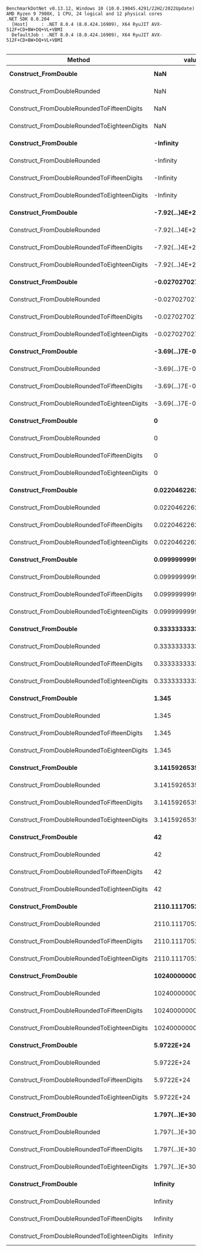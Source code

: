 ```

BenchmarkDotNet v0.13.12, Windows 10 (10.0.19045.4291/22H2/2022Update)
AMD Ryzen 9 7900X, 1 CPU, 24 logical and 12 physical cores
.NET SDK 8.0.204
  [Host]     : .NET 8.0.4 (8.0.424.16909), X64 RyuJIT AVX-512F+CD+BW+DQ+VL+VBMI
  DefaultJob : .NET 8.0.4 (8.0.424.16909), X64 RyuJIT AVX-512F+CD+BW+DQ+VL+VBMI


```
| Method                                      | value                | Mean       | Error     | StdDev    | Gen0   | Allocated |
|-------------------------------------------- |--------------------- |-----------:|----------:|----------:|-------:|----------:|
| **Construct_FromDouble**                        | **NaN**                  |   **8.069 ns** | **0.0118 ns** | **0.0105 ns** |      **-** |         **-** |
| Construct_FromDoubleRounded                 | NaN                  |   6.003 ns | 0.0056 ns | 0.0047 ns |      - |         - |
| Construct_FromDoubleRoundedToFifteenDigits  | NaN                  |   6.924 ns | 0.0172 ns | 0.0161 ns |      - |         - |
| Construct_FromDoubleRoundedToEighteenDigits | NaN                  |   6.925 ns | 0.0168 ns | 0.0149 ns |      - |         - |
| **Construct_FromDouble**                        | **-Infinity**            |   **8.064 ns** | **0.0099 ns** | **0.0082 ns** |      **-** |         **-** |
| Construct_FromDoubleRounded                 | -Infinity            |   5.991 ns | 0.0117 ns | 0.0110 ns |      - |         - |
| Construct_FromDoubleRoundedToFifteenDigits  | -Infinity            |   7.281 ns | 0.0091 ns | 0.0071 ns |      - |         - |
| Construct_FromDoubleRoundedToEighteenDigits | -Infinity            |   7.296 ns | 0.0191 ns | 0.0179 ns |      - |         - |
| **Construct_FromDouble**                        | **-7.92(...)4E+28 [22]** | **108.360 ns** | **0.1938 ns** | **0.1812 ns** | **0.0105** |     **176 B** |
| Construct_FromDoubleRounded                 | -7.92(...)4E+28 [22] |  31.240 ns | 0.1188 ns | 0.0992 ns | 0.0024 |      40 B |
| Construct_FromDoubleRoundedToFifteenDigits  | -7.92(...)4E+28 [22] | 124.425 ns | 0.7155 ns | 0.6692 ns | 0.0062 |     104 B |
| Construct_FromDoubleRoundedToEighteenDigits | -7.92(...)4E+28 [22] | 131.184 ns | 0.4202 ns | 0.3930 ns | 0.0062 |     104 B |
| **Construct_FromDouble**                        | **-0.02702702702702703** | **119.189 ns** | **0.4495 ns** | **0.3754 ns** | **0.0114** |     **192 B** |
| Construct_FromDoubleRounded                 | -0.02702702702702703 |  19.864 ns | 0.0458 ns | 0.0429 ns |      - |         - |
| Construct_FromDoubleRoundedToFifteenDigits  | -0.02702702702702703 | 160.572 ns | 0.4095 ns | 0.3419 ns | 0.0095 |     160 B |
| Construct_FromDoubleRoundedToEighteenDigits | -0.02702702702702703 | 175.362 ns | 0.3800 ns | 0.3173 ns | 0.0095 |     160 B |
| **Construct_FromDouble**                        | **-3.69(...)7E-06 [23]** | **140.360 ns** | **0.6646 ns** | **0.6216 ns** | **0.0081** |     **136 B** |
| Construct_FromDoubleRounded                 | -3.69(...)7E-06 [23] |  90.551 ns | 0.2966 ns | 0.2774 ns | 0.0019 |      32 B |
| Construct_FromDoubleRoundedToFifteenDigits  | -3.69(...)7E-06 [23] | 191.595 ns | 0.8929 ns | 0.7457 ns | 0.0081 |     136 B |
| Construct_FromDoubleRoundedToEighteenDigits | -3.69(...)7E-06 [23] | 211.056 ns | 1.1456 ns | 1.0156 ns | 0.0081 |     136 B |
| **Construct_FromDouble**                        | **0**                    |   **7.719 ns** | **0.0325 ns** | **0.0288 ns** |      **-** |         **-** |
| Construct_FromDoubleRounded                 | 0                    |   6.370 ns | 0.0068 ns | 0.0060 ns |      - |         - |
| Construct_FromDoubleRoundedToFifteenDigits  | 0                    |   6.558 ns | 0.0157 ns | 0.0140 ns |      - |         - |
| Construct_FromDoubleRoundedToEighteenDigits | 0                    |   6.546 ns | 0.0114 ns | 0.0107 ns |      - |         - |
| **Construct_FromDouble**                        | **0.022046226218487758** | **209.222 ns** | **0.5792 ns** | **0.5418 ns** | **0.0114** |     **192 B** |
| Construct_FromDoubleRounded                 | 0.022046226218487758 | 206.370 ns | 0.3593 ns | 0.3185 ns |      - |         - |
| Construct_FromDoubleRoundedToFifteenDigits  | 0.022046226218487758 | 205.328 ns | 1.1315 ns | 1.0584 ns | 0.0095 |     160 B |
| Construct_FromDoubleRoundedToEighteenDigits | 0.022046226218487758 | 225.828 ns | 0.7171 ns | 0.6708 ns | 0.0095 |     160 B |
| **Construct_FromDouble**                        | **0.09999999999999999**  |  **95.988 ns** | **0.2692 ns** | **0.2518 ns** | **0.0076** |     **128 B** |
| Construct_FromDoubleRounded                 | 0.09999999999999999  |  23.995 ns | 0.0786 ns | 0.0613 ns |      - |         - |
| Construct_FromDoubleRoundedToFifteenDigits  | 0.09999999999999999  | 188.344 ns | 0.8840 ns | 0.6902 ns | 0.0076 |     128 B |
| Construct_FromDoubleRoundedToEighteenDigits | 0.09999999999999999  | 175.477 ns | 0.4088 ns | 0.3824 ns | 0.0095 |     160 B |
| **Construct_FromDouble**                        | **0.3333333333333333**   |  **87.967 ns** | **0.0914 ns** | **0.0810 ns** | **0.0076** |     **128 B** |
| Construct_FromDoubleRounded                 | 0.3333333333333333   |  23.727 ns | 0.0669 ns | 0.0559 ns |      - |         - |
| Construct_FromDoubleRoundedToFifteenDigits  | 0.3333333333333333   | 158.404 ns | 0.3093 ns | 0.2742 ns | 0.0057 |      96 B |
| Construct_FromDoubleRoundedToEighteenDigits | 0.3333333333333333   | 169.885 ns | 0.5058 ns | 0.4732 ns | 0.0095 |     160 B |
| **Construct_FromDouble**                        | **1.345**                | **104.452 ns** | **0.1632 ns** | **0.1527 ns** | **0.0076** |     **128 B** |
| Construct_FromDoubleRounded                 | 1.345                |  61.426 ns | 0.1093 ns | 0.1022 ns |      - |         - |
| Construct_FromDoubleRoundedToFifteenDigits  | 1.345                | 190.375 ns | 0.2736 ns | 0.2425 ns | 0.0095 |     160 B |
| Construct_FromDoubleRoundedToEighteenDigits | 1.345                | 185.942 ns | 0.3546 ns | 0.3317 ns | 0.0114 |     192 B |
| **Construct_FromDouble**                        | **3.141592653589793**    | **210.530 ns** | **0.6686 ns** | **0.6254 ns** | **0.0153** |     **256 B** |
| Construct_FromDoubleRounded                 | 3.141592653589793    | 144.538 ns | 0.2860 ns | 0.2675 ns |      - |         - |
| Construct_FromDoubleRoundedToFifteenDigits  | 3.141592653589793    | 192.368 ns | 0.5376 ns | 0.5028 ns | 0.0076 |     128 B |
| Construct_FromDoubleRoundedToEighteenDigits | 3.141592653589793    | 209.061 ns | 0.6906 ns | 0.5767 ns | 0.0114 |     192 B |
| **Construct_FromDouble**                        | **42**                   |  **99.502 ns** | **0.1229 ns** | **0.0959 ns** | **0.0057** |      **96 B** |
| Construct_FromDoubleRounded                 | 42                   |  20.438 ns | 0.0535 ns | 0.0475 ns |      - |         - |
| Construct_FromDoubleRoundedToFifteenDigits  | 42                   |  34.391 ns | 0.0518 ns | 0.0432 ns |      - |         - |
| Construct_FromDoubleRoundedToEighteenDigits | 42                   |  33.922 ns | 0.0820 ns | 0.0727 ns |      - |         - |
| **Construct_FromDouble**                        | **2110.11170524**        | **166.701 ns** | **0.8668 ns** | **0.6767 ns** | **0.0114** |     **192 B** |
| Construct_FromDoubleRounded                 | 2110.11170524        | 161.069 ns | 0.2302 ns | 0.1922 ns | 0.0019 |      32 B |
| Construct_FromDoubleRoundedToFifteenDigits  | 2110.11170524        | 193.847 ns | 0.9632 ns | 0.9009 ns | 0.0095 |     160 B |
| Construct_FromDoubleRoundedToEighteenDigits | 2110.11170524        | 199.811 ns | 1.0754 ns | 0.9533 ns | 0.0076 |     128 B |
| **Construct_FromDouble**                        | **1024000000000**        | **138.064 ns** | **1.2194 ns** | **0.9521 ns** | **0.0114** |     **192 B** |
| Construct_FromDoubleRounded                 | 1024000000000        |  25.173 ns | 0.3798 ns | 0.3367 ns | 0.0019 |      32 B |
| Construct_FromDoubleRoundedToFifteenDigits  | 1024000000000        |  36.914 ns | 0.0842 ns | 0.0703 ns | 0.0019 |      32 B |
| Construct_FromDoubleRoundedToEighteenDigits | 1024000000000        |  36.859 ns | 0.1677 ns | 0.1569 ns | 0.0019 |      32 B |
| **Construct_FromDouble**                        | **5.9722E+24**           | **203.901 ns** | **0.8691 ns** | **0.8129 ns** | **0.0153** |     **256 B** |
| Construct_FromDoubleRounded                 | 5.9722E+24           |  29.659 ns | 0.1748 ns | 0.1635 ns | 0.0024 |      40 B |
| Construct_FromDoubleRoundedToFifteenDigits  | 5.9722E+24           | 105.878 ns | 0.1421 ns | 0.1186 ns | 0.0043 |      72 B |
| Construct_FromDoubleRoundedToEighteenDigits | 5.9722E+24           |  95.140 ns | 0.2079 ns | 0.1945 ns | 0.0043 |      72 B |
| **Construct_FromDouble**                        | **1.797(...)E+308 [23]** | **344.490 ns** | **1.1828 ns** | **0.9877 ns** | **0.0353** |     **592 B** |
| Construct_FromDoubleRounded                 | 1.797(...)E+308 [23] |  94.932 ns | 1.4078 ns | 1.1756 ns | 0.0091 |     152 B |
| Construct_FromDoubleRoundedToFifteenDigits  | 1.797(...)E+308 [23] | 657.717 ns | 0.9930 ns | 0.8803 ns | 0.0200 |     336 B |
| Construct_FromDoubleRoundedToEighteenDigits | 1.797(...)E+308 [23] | 635.022 ns | 3.2789 ns | 3.0671 ns | 0.0200 |     336 B |
| **Construct_FromDouble**                        | **Infinity**             |   **8.064 ns** | **0.0260 ns** | **0.0203 ns** |      **-** |         **-** |
| Construct_FromDoubleRounded                 | Infinity             |   5.818 ns | 0.0255 ns | 0.0199 ns |      - |         - |
| Construct_FromDoubleRoundedToFifteenDigits  | Infinity             |   7.154 ns | 0.0532 ns | 0.0444 ns |      - |         - |
| Construct_FromDoubleRoundedToEighteenDigits | Infinity             |   7.113 ns | 0.0145 ns | 0.0129 ns |      - |         - |
